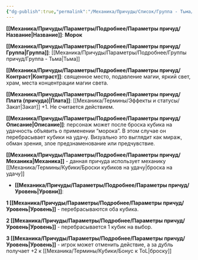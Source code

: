 ```yaml
---
{"dg-publish":true,"permalink":"/Механика/Причуды/Список/Группа - Тьма/Морок/","noteIcon":"","created":"2025-09-07T13:19:22.750+03:00","updated":"2025-09-06T12:24:42.172+03:00"}
---
```




**[[Механика/Причуды/Параметры/Подробнее/Параметры причуд/Название\|Название]]**: **Морок**

**[[Механика/Причуды/Параметры/Подробнее/Параметры причуд/Группа\|Группа]]**: [[Механика/Причуды/Параметры/Подробнее/Группы причуд/Группа - Тьма\|Тьма]] 

**[[Механика/Причуды/Параметры/Подробнее/Параметры причуд/Контраст\|Контраст]]**: священное место, подавление магии, яркий свет, храм, места концентрации магии света.

**[[Механика/Причуды/Параметры/Подробнее/Параметры причуд/Плата (причуда)\|Плата]]**: [[Механика/Термины/Эффекты и статусы/Закат\|Закат]] +1. Не считается действием.

**[[Механика/Причуды/Параметры/Подробнее/Параметры причуд/Описание\|Описание]]**: персонаж может после броска кубика на удачность объявить о применении “морока”. В этом случае он перебрасывает кубики на удачу. Визуально это выглядит как мираж, обман зрения, злое предзнаменование или предчувствие. 

**[[Механика/Причуды/Параметры/Подробнее/Параметры причуд/Механика\|Механика]]** - данная причуда использует механику [[Механика/Термины/Кубики/Броски кубиков на удачу\|броска на удачу]]


- **[[Механика/Причуды/Параметры/Подробнее/Параметры причуд/Уровень\|Уровни]]**:

**1 [[Механика/Причуды/Параметры/Подробнее/Параметры причуд/Уровень\|Уровень]]** - перебрасываются оба кубика. 

**2 [[Механика/Причуды/Параметры/Подробнее/Параметры причуд/Уровень\|Уровень]]** - перебрасывается 1 кубик на выбор.

**3 [[Механика/Причуды/Параметры/Подробнее/Параметры причуд/Уровень\|Уровень]]** - игрок может отменить действие, а за дубль получает +2 к [[Механика/Термины/Кубики/Бонус к ToL\|броску]]